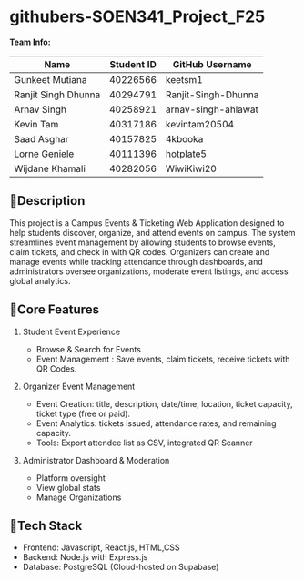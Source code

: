 # githubers-SOEN341_Project_F25

**Team Info:**

| Name                | Student ID | GitHub Username           |
|---------------------|------------|---------------------------|
| Gunkeet Mutiana     | 40226566   | keetsm1                   |
| Ranjit Singh Dhunna | 40294791   | Ranjit-Singh-Dhunna       |
| Arnav Singh         | 40258921   | arnav-singh-ahlawat       |
| Kevin Tam           | 40317186   | kevintam20504             |
| Saad Asghar         | 40157825   | 4kbooka                   |
| Lorne Geniele       | 40111396   | hotplate5                 |
| Wijdane Khamali     | 40282056   | WiwiKiwi20                |


  
:pushpin:**Description**
---
This project is a Campus Events & Ticketing Web Application designed to help students discover, organize, and attend events on campus. The system streamlines event management by allowing students to browse events, claim tickets, and check in with QR codes. Organizers can create and manage events while tracking attendance through dashboards, and administrators oversee organizations, moderate event listings, and access global analytics.


:pushpin:**Core Features**
---
1. Student Event Experience
   - Browse & Search for Events
   - Event Management : Save events, claim tickets, receive tickets with QR Codes.

2. Organizer Event Management
   - Event Creation: title, description, date/time, location, ticket capacity, ticket type (free or paid).
   - Event Analytics: tickets issued, attendance rates, and remaining capacity.
   - Tools: Export attendee list as CSV, integrated QR Scanner

3. Administrator Dashboard & Moderation
   - Platform oversight
   - View global stats
   - Manage Organizations

:pushpin:**Tech Stack**
---
  - Frontend: Javascript, React.js, HTML,CSS
  - Backend: Node.js with Express.js
  - Database: PostgreSQL (Cloud-hosted on Supabase)

